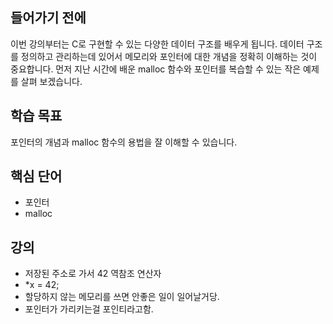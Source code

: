 ## 들어가기 전에

이번 강의부터는 C로 구현할 수 있는 다양한 데이터 구조를 배우게 됩니다. 데이터 구조를 정의하고 관리하는데 있어서 메모리와 포인터에 대한 개념을 정확히 이해하는 것이 중요합니다. 먼저 지난 시간에 배운 malloc 함수와 포인터를 복습할 수 있는 작은 예제를 살펴 보겠습니다.

## 학습 목표

포인터의 개념과 malloc 함수의 용법을 잘 이해할 수 있습니다.

## 핵심 단어

- 포인터
- malloc

## 강의

- 저장된 주소로 가서 42 역참조 연산자
- \*x = 42;
- 할당하지 않는 메모리를 쓰면 안좋은 일이 일어날거당.
- 포인터가 가리키는걸 포인티라고함.
